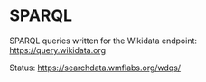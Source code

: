 # SPARQL
SPARQL queries written for the Wikidata endpoint: https://query.wikidata.org

Status: https://searchdata.wmflabs.org/wdqs/
